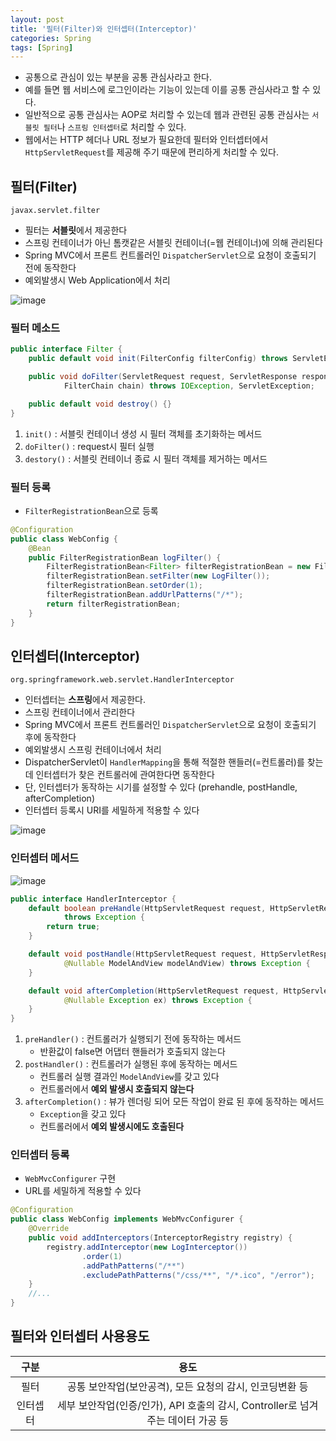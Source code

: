 ```yaml
---
layout: post
title: '필터(Filter)와 인터셉터(Interceptor)'
categories: Spring
tags: [Spring]
---
```

- 공통으로 관심이 있는 부분을 공통 관심사라고 한다.   
- 예를 들면 웹 서비스에 로그인이라는 기능이 있는데 이를 공통 관심사라고 할 수 있다.  
- 일반적으로 공통 관심사는 AOP로 처리할 수 있는데 웹과 관련된 공통 관심사는 `서블릿 필터`나 `스프링 인터셉터`로 처리할 수 있다. 
- 웹에서는 HTTP 헤더나 URL 정보가 필요한데 필터와 인터셉터에서 `HttpServletRequest`를 제공해 주기 때문에 편리하게 처리할 수 있다.

## 필터(Filter)
`javax.servlet.filter`
- 필터는 **서블릿**에서 제공한다 
- 스프링 컨테이너가 아닌 톰캣같은 서블릿 컨테이너(=웹 컨테이너)에 의해 관리된다
- Spring MVC에서 프론트 컨트롤러인 `DispatcherServlet`으로 요청이 호출되기 전에 동작한다
- 예외발생시 Web Application에서 처리

![image](https://user-images.githubusercontent.com/48157259/168003827-9771917b-d4c6-46ca-b6fe-9413d68c1e7f.png)

### 필터 메소드

```java
public interface Filter {
	public default void init(FilterConfig filterConfig) throws ServletException {}

	public void doFilter(ServletRequest request, ServletResponse response,
			FilterChain chain) throws IOException, ServletException;

	public default void destroy() {}
}
```

1. `init()` : 서블릿 컨테이너 생성 시 필터 객체를 초기화하는 메서드
2. `doFilter()` : request시 필터 실행
3. `destory()` : 서블릿 컨테이너 종료 시 필터 객체를 제거하는 메서드

### 필터 등록
- `FilterRegistrationBean`으로 등록

```java
@Configuration
public class WebConfig {
	@Bean
	public FilterRegistrationBean logFilter() {
		FilterRegistrationBean<Filter> filterRegistrationBean = new FilterRegistrationBean<>();
		filterRegistrationBean.setFilter(new LogFilter());
		filterRegistrationBean.setOrder(1);
		filterRegistrationBean.addUrlPatterns("/*");
		return filterRegistrationBean;
	} 
}
```


## 인터셉터(Interceptor)
`org.springframework.web.servlet.HandlerInterceptor`
- 인터셉터는 **스프링**에서 제공한다. 
- 스프링 컨테이너에서 관리한다
- Spring MVC에서 프론트 컨트롤러인 `DispatcherServlet`으로 요청이 호출되기 후에 동작한다
- 예외발생시 스프링 컨테이너에서 처리
- DispatcherServlet이 `HandlerMapping`을 통해 적절한 핸들러(=컨트롤러)를 찾는데 인터셉터가 찾은 컨트롤러에 관여한다면 동작한다
- 단, 인터셉터가 동작하는 시기를 설정할 수 있다 (prehandle, postHandle, afterCompletion)
- 인터셉터 등록시 URI를 세밀하게 적용할 수 있다

![image](https://user-images.githubusercontent.com/48157259/168004911-1cc5afe6-cb7a-4753-81b8-f0f808eb0200.png)

### 인터셉터 메서드
 ![image](https://user-images.githubusercontent.com/48157259/169636949-ad18ce46-49d6-4df1-ae2d-d35981170de5.png)

```java
public interface HandlerInterceptor {
	default boolean preHandle(HttpServletRequest request, HttpServletResponse response, Object handler)
			throws Exception {
		return true;
	}

	default void postHandle(HttpServletRequest request, HttpServletResponse response, Object handler,
			@Nullable ModelAndView modelAndView) throws Exception {
	}

	default void afterCompletion(HttpServletRequest request, HttpServletResponse response, Object handler,
			@Nullable Exception ex) throws Exception {
	}
}
```

1. `preHandler()` : 컨트롤러가 실행되기 전에 동작하는 메서드
   - 반환값이 false면 어댑터 핸들러가 호출되지 않는다
2. `postHandler()` : 컨트롤러가 실행된 후에 동작하는 메서드
   - 컨트롤러 실행 결과인 `ModelAndView`를 갖고 있다
   - 컨트롤러에서 **예외 발생시 호출되지 않는다**
3. `afterCompletion()` : 뷰가 렌더링 되어 모든 작업이 완료 된 후에 동작하는 메서드
   - `Exception`을 갖고 있다 
   - 컨트롤러에서 **예외 발생시에도 호출된다**

### 인터셉터 등록
- `WebMvcConfigurer` 구현
- URL를 세밀하게 적용할 수 있다

```java
@Configuration
public class WebConfig implements WebMvcConfigurer {
	@Override
	public void addInterceptors(InterceptorRegistry registry) {
		registry.addInterceptor(new LogInterceptor())
				.order(1)
				.addPathPatterns("/**")
				.excludePathPatterns("/css/**", "/*.ico", "/error");
	}
	//...
}
```

## 필터와 인터셉터 사용용도

|구분|용도|
|:--:|:--:|
|필터|공통 보안작업(보안공격), 모든 요청의 감시, 인코딩변환 등|
|인터셉터|세부 보안작업(인증/인가), API 호출의 감시, Controller로 넘겨주는 데이터 가공 등|